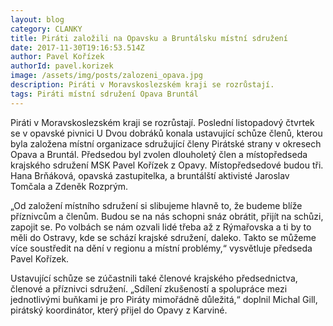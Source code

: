 ```yaml
---
layout: blog
category: CLANKY
title: Piráti založili na Opavsku a Bruntálsku místní sdružení
date: 2017-11-30T19:16:53.514Z
author: Pavel Kořízek
authorId: pavel.korizek
image: /assets/img/posts/zalozeni_opava.jpg
description: Piráti v Moravskoslezském kraji se rozrůstají.
tags: Piráti místní sdružení Opava Bruntál
---
```


Piráti v Moravskoslezském kraji se rozrůstají. Poslední listopadový
čtvrtek se v opavské pivnici U Dvou dobráků konala ustavující schůze členů, kterou byla založena
místní organizace sdružující členy Pirátské strany v okresech Opava a Bruntál. Předsedou byl
zvolen dlouholetý člen a místopředseda krajského sdružení MSK Pavel Kořízek z Opavy.
Místopředsedové budou tři. Hana Brňáková, opavská zastupitelka, a bruntálští aktivisté
Jaroslav Tomčala a Zdeněk Rozprým.

„Od založení místního sdružení si slibujeme hlavně to, že budeme blíže příznivcům a členům.
Budou se na nás schopni snáz obrátit, přijít na schůzi, zapojit se. Po volbách se nám ozvali
lidé třeba až z Rýmařovska a ti by to měli do Ostravy, kde se schází krajské sdružení, daleko.
Takto se můžeme více soustředit na dění v regionu a místní problémy,“ vysvětluje předseda
Pavel Kořízek.

Ustavující schůze se zúčastnili také členové krajského předsednictva, členové a příznivci
sdružení. „Sdílení zkušeností a spolupráce mezi jednotlivými buňkami je pro Piráty
mimořádně důležitá,“ doplnil Michal Gill, pirátský koordinátor, který přijel do Opavy
z Karviné.
